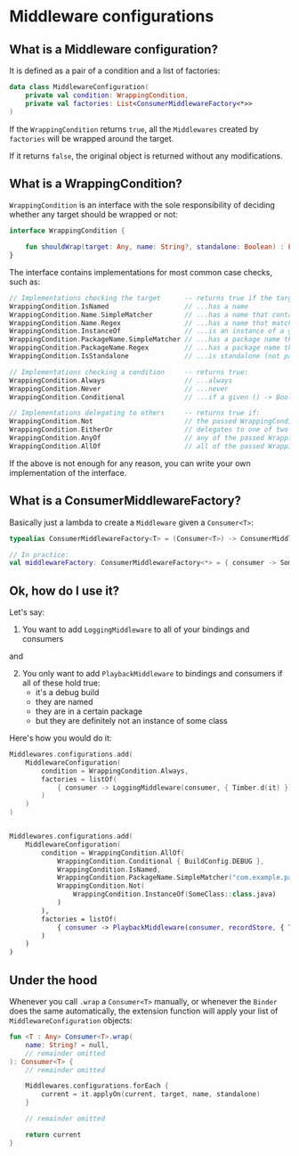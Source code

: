 # Middleware configurations

## What is a Middleware configuration?

It is defined as a pair of a condition and a list of factories:

```kotlin
data class MiddlewareConfiguration(
    private val condition: WrappingCondition,
    private val factories: List<ConsumerMiddlewareFactory<*>>
)
```

If the `WrappingCondition` returns `true`, all the `Middlewares` created by `factories` will be wrapped around the target.

If it returns `false`, the original object is returned without any modifications.

## What is a WrappingCondition?

`WrappingCondition` is an interface with the sole responsibility of deciding whether any target should be wrapped or not:

```kotlin
interface WrappingCondition {

    fun shouldWrap(target: Any, name: String?, standalone: Boolean) : Boolean
}
```

The interface contains implementations for most common case checks, such as:

```kotlin
// Implementations checking the target      -- returns true if the target:
WrappingCondition.IsNamed                   // ...has a name
WrappingCondition.Name.SimpleMatcher        // ...has a name that contains a given substring
WrappingCondition.Name.Regex                // ...has a name that matches a given regex
WrappingCondition.InstanceOf                // ...is an instance of a given class / interface
WrappingCondition.PackageName.SimpleMatcher // ...has a package name that contains a given substring
WrappingCondition.PackageName.Regex         // ...has a package name that matches a given regex
WrappingCondition.IsStandalone              // ...is standalone (not part of a binding)

// Implementations checking a condition     -- returns true:
WrappingCondition.Always                    // ...always
WrappingCondition.Never                     // ...never
WrappingCondition.Conditional               // ...if a given () -> Boolean lambda returns true

// Implementations delegating to others     -- returns true if:
WrappingCondition.Not                       // the passed WrappingCondition returns false
WrappingCondition.EitherOr                  // delegates to one of two given WrappingConditions based on a condition
WrappingCondition.AnyOf                     // any of the passed WrappingConditions return true
WrappingCondition.AllOf                     // all of the passed WrappingConditions return true

```

If the above is not enough for any reason, you can write your own implementation of the interface.

## What is a ConsumerMiddlewareFactory?

Basically just a lambda to create a `Middleware` given a `Consumer<T>`:

```kotlin
typealias ConsumerMiddlewareFactory<T> = (Consumer<T>) -> ConsumerMiddleware<T>

// In practice:
val middlewareFactory: ConsumerMiddlewareFactory<*> = { consumer -> SomeMiddleware(consumer) }
```

## Ok, how do I use it?

Let's say:

1. You want to add `LoggingMiddleware` to all of your bindings and consumers

and

2. You only want to add `PlaybackMiddleware` to bindings and consumers if all of these hold true:
    - it's a debug build
    - they are named
    - they are in a certain package
    - but they are definitely not an instance of some class

Here's how you would do it:

```kotlin
Middlewares.configurations.add(
    MiddlewareConfiguration(
        condition = WrappingCondition.Always,
        factories = listOf(
            { consumer -> LoggingMiddleware(consumer, { Timber.d(it) }) }
        )
    )
)


Middlewares.configurations.add(
    MiddlewareConfiguration(
        condition = WrappingCondition.AllOf(
            WrappingCondition.Conditional { BuildConfig.DEBUG },
            WrappingCondition.IsNamed,
            WrappingCondition.PackageName.SimpleMatcher("com.example.package"),
            WrappingCondition.Not(
                WrappingCondition.InstanceOf(SomeClass::class.java)
            )
        ),
        factories = listOf(
            { consumer -> PlaybackMiddleware(consumer, recordStore, { Timber.d(it) }) }
        )
    )
)
```

## Under the hood

Whenever you call `.wrap` a `Consumer<T>` manually, or whenever the `Binder` does the same automatically, the extension function will apply your list of `MiddlewareConfiguration` objects:

```kotlin
fun <T : Any> Consumer<T>.wrap(
    name: String? = null,
    // remainder omitted
): Consumer<T> {
    // remainder omitted

    Middlewares.configurations.forEach {
        current = it.applyOn(current, target, name, standalone)
    }

    // remainder omitted

    return current
}
```
